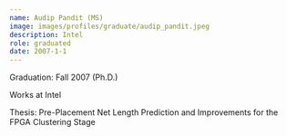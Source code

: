 ```yaml
---
name: Audip Pandit (MS)
image: images/profiles/graduate/audip_pandit.jpeg
description: Intel
role: graduated
date: 2007-1-1
---
```


Graduation: Fall 2007 (Ph.D.)

Works at Intel

Thesis: Pre-Placement Net Length Prediction and Improvements for the FPGA Clustering Stage